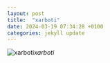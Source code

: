 ```yaml
---
layout: post
title:  "xarboti"
date: 2024-03-19 07:34:28 +0100
categories: jekyll update
---
```





![xarboti]()*xarboti*&nbsp;



[jekyll-docs]: https://jekyllrb.com/docs/home
[jekyll-gh]:   https://github.com/jekyll/jekyll
[jekyll-talk]: https://talk.jekyllrb.com/
